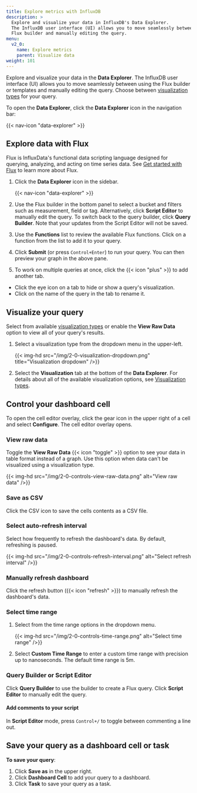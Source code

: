 ```yaml
---
title: Explore metrics with InfluxDB
description: >
  Explore and visualize your data in InfluxDB's Data Explorer.
  The InfluxDB user interface (UI) allows you to move seamlessly between using the
  Flux builder and manually editing the query.
menu:
  v2_0:
    name: Explore metrics
    parent: Visualize data
weight: 101
---
```


Explore and visualize your data in the **Data Explorer**.
The InfluxDB user interface (UI) allows you to move seamlessly between using the
Flux builder or templates and manually editing the query.
Choose between [visualization types](/v2.0/visualize-data/visualization-types/) for your query.

To open the **Data Explorer**, click the **Data Explorer** icon in the navigation bar:

{{< nav-icon "data-explorer" >}}

## Explore data with Flux

Flux is InfluxData's functional data scripting language designed for querying,
analyzing, and acting on time series data.
See [Get started with Flux](/v2.0/query-data/get-started) to learn more about Flux.

1. Click the **Data Explorer** icon in the sidebar.

    {{< nav-icon "data-explorer" >}}

2. Use the Flux builder in the bottom panel to select a bucket and filters such as measurement, field or tag.
   Alternatively, click **Script Editor** to manually edit the query.
   To switch back to the query builder, click **Query Builder**. Note that your updates from the Script Editor will not be saved.
3. Use the **Functions** list to review the available Flux functions.
   Click on a function from the list to add it to your query.
4. Click **Submit** (or press `Control+Enter`) to run your query. You can then preview your graph in the above pane.
5. To work on multiple queries at once, click the {{< icon "plus" >}} to add another tab.
  * Click the eye icon on a tab to hide or show a query's visualization.
  * Click on the name of the query in the tab to rename it.

## Visualize your query

Select from available [visualization types](/v2.0/visualize-data/visualization-types/) or enable the **View Raw Data** option to view all of your query's results.

1. Select a visualization type from the dropdown menu in the upper-left.

    {{< img-hd src="/img/2-0-visualization-dropdown.png" title="Visualization dropdown" />}}

2. Select the **Visualization** tab at the bottom of the **Data Explorer**.
   For details about all of the available visualization options, see
   [Visualization types](/v2.0/visualize-data/visualization-types/).

## Control your dashboard cell

To open the cell editor overlay, click the gear icon in the upper right of a cell and select **Configure**.
 The cell editor overlay opens. 

### View raw data

Toggle the **View Raw Data** {{< icon "toggle" >}} option to see your data in table format instead of a graph. Use this option when data can't be visualized using a visualization type.

 {{< img-hd src="/img/2-0-controls-view-raw-data.png" alt="View raw data" />}}

### Save as CSV

Click the CSV icon to save the cells contents as a CSV file.

### Select auto-refresh interval

Select how frequently to refresh the dashboard's data. By default, refreshing is paused.

{{< img-hd src="/img/2-0-controls-refresh-interval.png" alt="Select refresh interval" />}}

### Manually refresh dashboard

Click the refresh button ({{< icon "refresh" >}}) to manually refresh the dashboard's data.

### Select time range

1. Select from the time range options in the dropdown menu.

    {{< img-hd src="/img/2-0-controls-time-range.png" alt="Select time range" />}}

2. Select **Custom Time Range** to enter a custom time range with precision up to nanoseconds.
The default time range is 5m.

### Query Builder or Script Editor

Click **Query Builder** to use the builder to create a Flux query. Click **Script Editor** to manually edit the query.

#### Add comments to your script

In **Script Editor** mode, press `Control+/` to toggle between commenting a line out.

## Save your query as a dashboard cell or task

**To save your query**:

1. Click **Save as** in the upper right.
2. Click **Dashboard Cell** to add your query to a dashboard.
3. Click **Task** to save your query as a task.
